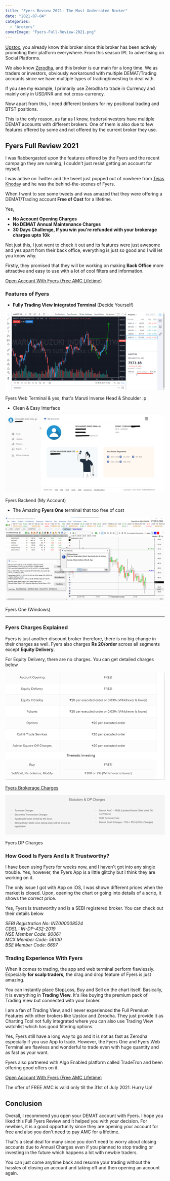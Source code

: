 ```yaml
---
title: "Fyers Review 2021: The Most Underrated Broker"
date: "2021-07-04"
categories: 
  - "brokers"
coverImage: "Fyers-Full-Review-2021.png"
---
```


[Upstox](https://emadsblog.com/upstox-review/), you already know this broker since this broker has been actively promoting their platform everywhere. From this season IPL to advertising on Social Platforms.

We also know [Zerodha](https://emadsblog.com/zerodha-full-review-is-it-really-the-1-broker-in-india/), and this broker is our main for a long time. We as traders or investors, obviously workaround with multiple DEMAT/Trading accounts since we have multiple types of trading/investing to deal with.

If you see my example, I primarily use Zerodha to trade in Currency and mainly only in USD/INR and not cross-currency.

Now apart from this, I need different brokers for my positional trading and BTST positions.

This is the only reason, as far as I know, traders/investors have multiple DEMAT accounts with different brokers. One of them is also due to few features offered by some and not offered by the current broker they use.

## Fyers Full Review 2021

I was flabbergasted upon the features offered by the Fyers and the recent campaign they are running, I couldn't just resist getting an account for myself.

I was active on Twitter and the tweet just popped out of nowhere from [Tejas Khoday](https://twitter.com/tejaskhoda) and he was the behind-the-scenes of Fyers.

When I went to see some tweets and was amazed that they were offering a DEMAT/Trading account **Free of Cost** for a lifetime.

Yes,

- **No Account Opening Charges**
- **No DEMAT Annual Maintenance Charges**
- **30 Days Challenge, If you win you're refunded with your brokerage charges upto 10k**

Not just this, I just went to check it out and its features were just awesome and yes apart from their back office, everything is just so good and I will let you know why.

Firstly, they promised that they will be working on making **Back Office** more attractive and easy to use with a lot of cool filters and information.

[Open Account With Fyers (Free AMC Lifetime)](https://open-account.fyers.in/?id=XM03764)

### Features of Fyers

- **Fully Trading View Integrated Terminal** (Decide Yourself)

![fyers features review](images/image-1024x500.png)

Fyers Web Terminal & yes, that's Maruti Inverse Head & Shoulder :p

- Clean & Easy Interface  
    

![fyers full review](images/image-1-1024x494.png)

Fyers Backend (My Account)

- The Amazing **Fyers One** terminal that too free of cost

![Fyers One App Review](images/image-2-1024x538.png)

Fyers One (Windows)

* * *

### Fyers Charges Explained

Fyers is just another discount broker therefore, there is no big change in their charges as well. Fyers also charges **Rs 20/order** across all segments except **Equity Delivery**.

For Equity Delivery, there are no charges. You can get detailed charges below

![](images/image-3.png)

[Fyers Brokerage Charges](https://fyers.in/pricing/)

![](images/image-4-1024x254.png)

Fyers DP Charges

### How Good Is Fyers And Is It Trustworthy?

I have been using Fyers for weeks now, and I haven't got into any single trouble. Yes, however, the Fyers App is a little glitchy but I think they are working on it.

The only issue I got with App on iOS, I was shown different prices when the market is closed. Upon, opening the chart or going into details of a scrip, it shows the correct price.

Yes, Fyers is trustworthy and is a SEBI registered broker. You can check out their details below

_SEBI Registration No: INZ000008524  
CDSL : IN-DP-432-2019  
NSE Member Code: 90061  
MCX Member Code: 56100  
BSE Member Code: 6697_

### Trading Experience With Fyers

When it comes to trading, the app and web terminal perform flawlessly. Especially **for scalp traders,** the drag and drop feature of Fyers is just amazing.

You can instantly place StopLoss, Buy and Sell on the chart itself. Basically, it is everything in **Trading View.** It's like buying the premium pack of Trading View but connected with your broker.

I am a fan of Trading View, and I never experienced the Full Premium Features with other brokers like Upstox and Zerodha. They just provide it as Charting Tool not fully integrated where you can also use Trading View watchlist which has good filtering options.

Yes, Fyers still have a long way to go and it is not as fast as Zerodha especially if you use App to trade. However, the Fyers One and Fyers Web Terminal are flawless and wonderful to trade even with huge quantity and as fast as your want.

Fyers also partnered with Algo Enabled platform called TradeTron and been offering good offers on it.

[Open Account With Fyers (Free AMC Lifetime)](https://open-account.fyers.in/?id=XM03764)

The offer of FREE AMC is valid only till the 31st of July 2021. Hurry Up!

## Conclusion

Overall, I recommend you open your DEMAT account with Fyers. I hope you liked this Full Fyers Review and it helped you with your decision. For newbies, it is a good opportunity since they are opening your account for free and also you don't need to pay AMC for a lifetime.

That's a steal deal for many since you don't need to worry about closing accounts due to Annual Charges even if you planned to stop trading or investing in the future which happens a lot with newbie traders.

You can just come anytime back and resume your trading without the hassles of closing an account and taking off and then opening an account again.
